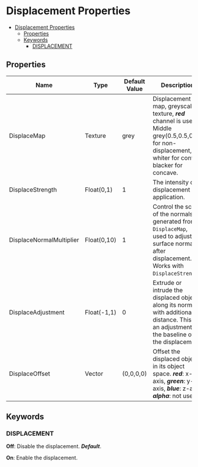 # Displacement Properties

- [Displacement Properties](#displacement-properties)
  - [Properties](#properties)
  - [Keywords](#keywords)
    - [DISPLACEMENT](#displacement)

## Properties
| Name                     | Type        | Default Value | Description                                                                                                                                            |
| ------------------------ | ----------- | ------------- | ------------------------------------------------------------------------------------------------------------------------------------------------------ |
| DisplaceMap              | Texture     | grey          | Displacement map, greyscale texture, ***red*** channel is used. Middle grey(0.5,0.5,0.5) for non-displacement, whiter for convex, blacker for concave. |
| DisplaceStrength         | Float(0,1)  | 1             | The intensity of displacement application.                                                                                                             |
| DisplaceNormalMultiplier | Float(0,10) | 1             | Control the scale of the normals generated from `DisplaceMap`, used to adjust the surface normals after displacement. Works with `DisplaceStrength`.   |
| DisplaceAdjustment       | Float(-1,1) | 0             | Extrude or intrude the displaced object along its normals with additional distance. This is an adjustment to the baseline of the displacement.         |
| DisplaceOffset           | Vector      | (0,0,0,0)     | Offset the displaced object in its object space. ***red***: x-axis, ***green***: y-axis, ***blue***: z-axis, ***alpha***: not used.                    |

## Keywords

### DISPLACEMENT
**Off**: Disable the displacement. ***Default***.

**On**: Enable the displacement.
